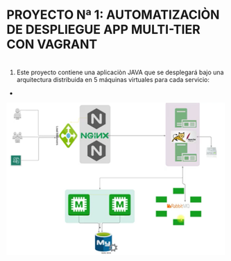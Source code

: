 # PROYECTO Nª 1: AUTOMATIZACIÒN DE DESPLIEGUE APP MULTI-TIER CON VAGRANT
#
1. Este proyecto contiene una aplicaciòn JAVA que se desplegará bajo una arquitectura distribuida en 5 máquinas virtuales para cada servicio:
- 

![Alt text](image.png)